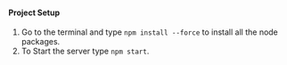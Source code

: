 #### Project Setup

1. Go to the terminal and type `npm install --force` to install all the node packages.
2. To Start the server type `npm start`.
